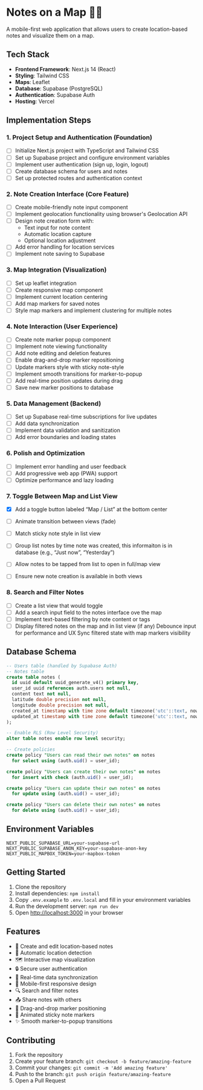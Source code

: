 # Notes on a Map 📍📝

A mobile-first web application that allows users to create location-based notes and visualize them on a map.

## Tech Stack

- **Frontend Framework**: Next.js 14 (React)
- **Styling**: Tailwind CSS
- **Maps**: Leaflet
- **Database**: Supabase (PostgreSQL)
- **Authentication**: Supabase Auth
- **Hosting**: Vercel

## Implementation Steps

### 1. Project Setup and Authentication (Foundation)
- [ ] Initialize Next.js project with TypeScript and Tailwind CSS
- [ ] Set up Supabase project and configure environment variables
- [ ] Implement user authentication (sign up, login, logout)
- [ ] Create database schema for users and notes
- [ ] Set up protected routes and authentication context

### 2. Note Creation Interface (Core Feature)
- [ ] Create mobile-friendly note input component
- [ ] Implement geolocation functionality using browser's Geolocation API
- [ ] Design note creation form with:
  - Text input for note content
  - Automatic location capture
  - Optional location adjustment
- [ ] Add error handling for location services
- [ ] Implement note saving to Supabase

### 3. Map Integration (Visualization)
- [ ] Set up leaflet integration
- [ ] Create responsive map component
- [ ] Implement current location centering
- [ ] Add map markers for saved notes
- [ ] Style map markers and implement clustering for multiple notes

### 4. Note Interaction (User Experience)
- [ ] Create note marker popup component
- [ ] Implement note viewing functionality
- [ ] Add note editing and deletion features
- [ ] Enable drag-and-drop marker repositioning
- [ ]  Update markers style with sticky note-style
- [ ] Implement smooth transitions for marker-to-popup
- [ ] Add real-time position updates during drag
- [ ] Save new marker positions to database

### 5. Data Management (Backend)
- [ ] Set up Supabase real-time subscriptions for live updates
- [ ] Add data synchronization
- [ ] Implement data validation and sanitization
- [ ] Add error boundaries and loading states

### 6. Polish and Optimization
- [ ] Implement error handling and user feedback
- [ ] Add progressive web app (PWA) support
- [ ] Optimize performance and lazy loading

### 7. Toggle Between Map and List View
- [x] Add a toggle button labeled “Map / List” at the bottom center
- [ ] Animate transition between views (fade)
- [ ] Match sticky note style in list view
- [ ] Group list notes by time note was created, this informaiton is in database (e.g., “Just now”, “Yesterday”)
- [ ] Allow notes to be tapped from list to open in full/map view
- [ ] Ensure new note creation is available in both views


### 8. Search and Filter Notes
- [ ] Create a list view that would toggle 
- [ ] Add a search input field to the notes interface ove the map
- [ ] Implement text-based filtering by note content or tags
- [ ] Display filtered notes on the map and in list view (if any)
 Debounce input for performance and UX
 Sync filtered state with map markers visibility

## Database Schema

```sql
-- Users table (handled by Supabase Auth)
-- Notes table
create table notes (
  id uuid default uuid_generate_v4() primary key,
  user_id uuid references auth.users not null,
  content text not null,
  latitude double precision not null,
  longitude double precision not null,
  created_at timestamp with time zone default timezone('utc'::text, now()) not null,
  updated_at timestamp with time zone default timezone('utc'::text, now()) not null
);

-- Enable RLS (Row Level Security)
alter table notes enable row level security;

-- Create policies
create policy "Users can read their own notes" on notes
  for select using (auth.uid() = user_id);

create policy "Users can create their own notes" on notes
  for insert with check (auth.uid() = user_id);

create policy "Users can update their own notes" on notes
  for update using (auth.uid() = user_id);

create policy "Users can delete their own notes" on notes
  for delete using (auth.uid() = user_id);
```

## Environment Variables

```plaintext
NEXT_PUBLIC_SUPABASE_URL=your-supabase-url
NEXT_PUBLIC_SUPABASE_ANON_KEY=your-supabase-anon-key
NEXT_PUBLIC_MAPBOX_TOKEN=your-mapbox-token
```

## Getting Started

1. Clone the repository
2. Install dependencies: `npm install`
3. Copy `.env.example` to `.env.local` and fill in your environment variables
4. Run the development server: `npm run dev`
5. Open [http://localhost:3000](http://localhost:3000) in your browser

## Features

- 📝 Create and edit location-based notes
- 📍 Automatic location detection
- 🗺️ Interactive map visualization
- 🔒 Secure user authentication
- 💾 Real-time data synchronization
- 📱 Mobile-first responsive design
- 🔍 Search and filter notes
- 📤 Share notes with others
- 🎯 Drag-and-drop marker positioning
- 🎨 Animated sticky note markers
- ✨ Smooth marker-to-popup transitions

## Contributing

1. Fork the repository
2. Create your feature branch: `git checkout -b feature/amazing-feature`
3. Commit your changes: `git commit -m 'Add amazing feature'`
4. Push to the branch: `git push origin feature/amazing-feature`
5. Open a Pull Request